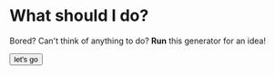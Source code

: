 # What should I do?
Bored?
Can't think of anything to do? 
**Run** this generator for an idea!

<html>
  
<button onclick="myTask('file:///users/hopetsai/Downloads/whattodo.txt')">let's go</button>

<script>
  
function myTask(file) {

 var rawFile = new XMLHttpRequest();
    rawFile.open("GET", file, false);
    rawFile.onreadystatechange = function ()
    {
        if(rawFile.readyState === 4)
        {
            if(rawFile.status === 200 || rawFile.status == 0)
            {
                var allText = rawFile.responseText;
                alert(allText);
            }
        }
    }
    rawFile.send(null);
//var text = file.toString();
//text = text.split("\n");
//alert(text[0]);
}
</script>
    
</html>
  
